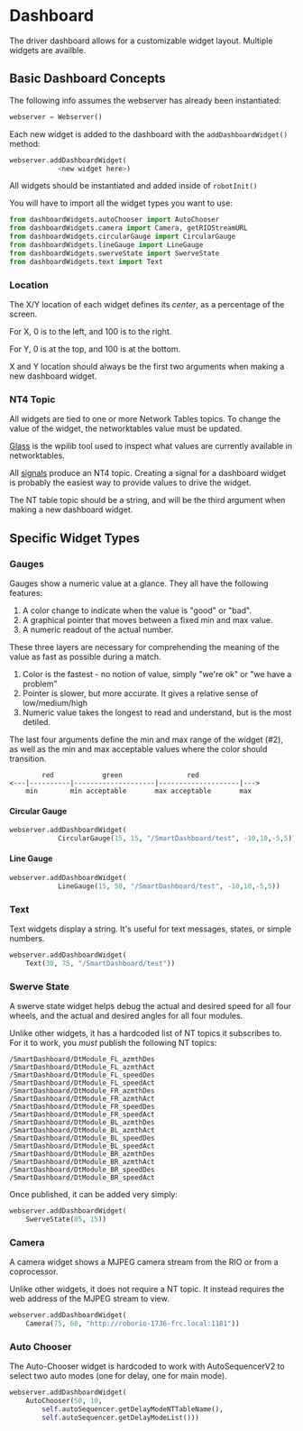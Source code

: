 # Dashboard

The driver dashboard allows for a customizable widget layout. Multiple widgets are availble.

## Basic Dashboard Concepts

The following info assumes the webserver has already been instantiated:

```py
webserver = Webserver()
```

Each new widget is added to the dashboard with the `addDashboardWidget()` method:

```py
webserver.addDashboardWidget(
            <new widget here>)
```

All widgets should be instantiated and added inside of `robotInit()`

You will have to import all the widget types you want to use:

```py
from dashboardWidgets.autoChooser import AutoChooser
from dashboardWidgets.camera import Camera, getRIOStreamURL
from dashboardWidgets.circularGauge import CircularGauge
from dashboardWidgets.lineGauge import LineGauge
from dashboardWidgets.swerveState import SwerveState
from dashboardWidgets.text import Text
```

### Location

The X/Y location of each widget defines its _center_, as a percentage of the screen. 

For X, 0 is to the left, and 100 is to the right.

For Y, 0 is at the top, and 100 is at the bottom.

X and Y location should always be the first two arguments when making a new dashboard widget.

### NT4 Topic

All widgets are tied to one or more Network Tables topics. To change the value of the widget, the networktables value must be updated.

[Glass](https://docs.wpilib.org/en/stable/docs/software/dashboards/glass/introduction.html) is the wpilib tool used to inspect what values are currently available in networktables.

All [signals](signal.md) produce an NT4 topic. Creating a signal for a dashboard widget is probably the easiest way to provide values to drive the widget.

The NT table topic should be a string, and will be the third argument when making a new dashboard widget.

## Specific Widget Types

### Gauges

Gauges show a numeric value at a glance. They all have the following features:

1. A color change to indicate when the value is "good" or "bad".
2. A graphical pointer that moves between a fixed min and max value.
3. A numeric readout of the actual number.

These three layers are necessary for comprehending the meaning of the value as fast as possible during a match.

1. Color is the fastest - no notion of value, simply "we're ok" or "we have a problem"
2. Pointer is slower, but more accurate. It gives a relative sense of low/medium/high
3. Numeric value takes the longest to read and understand, but is the most detiled.

The last four arguments define the min and max range of the widget (#2), as well as the min and max acceptable values where the color should transition.

```
        red            green                red
<---|----------|--------------------|--------------------|--->
    min        min acceptable       max acceptable       max
```

#### Circular Gauge

```py
webserver.addDashboardWidget(
            CircularGauge(15, 15, "/SmartDashboard/test", -10,10,-5,5))
```

#### Line Gauge

```py
webserver.addDashboardWidget(
            LineGauge(15, 50, "/SmartDashboard/test", -10,10,-5,5))
```

### Text

Text widgets display a string. It's useful for text messages, states, or simple numbers.

```py
webserver.addDashboardWidget(
    Text(30, 75, "/SmartDashboard/test"))
```

### Swerve State

A swerve state widget helps debug the actual and desired speed for all four wheels, and the actual and desired angles for all four modules.

Unlike other widgets, it has a hardcoded list of NT topics it subscribes to. For it to work, you _must_ publish the following NT topics:

```
/SmartDashboard/DtModule_FL_azmthDes
/SmartDashboard/DtModule_FL_azmthAct
/SmartDashboard/DtModule_FL_speedDes
/SmartDashboard/DtModule_FL_speedAct
/SmartDashboard/DtModule_FR_azmthDes
/SmartDashboard/DtModule_FR_azmthAct
/SmartDashboard/DtModule_FR_speedDes
/SmartDashboard/DtModule_FR_speedAct
/SmartDashboard/DtModule_BL_azmthDes
/SmartDashboard/DtModule_BL_azmthAct
/SmartDashboard/DtModule_BL_speedDes
/SmartDashboard/DtModule_BL_speedAct
/SmartDashboard/DtModule_BR_azmthDes
/SmartDashboard/DtModule_BR_azmthAct
/SmartDashboard/DtModule_BR_speedDes
/SmartDashboard/DtModule_BR_speedAct
```

Once published, it can be added very simply:

```py
webserver.addDashboardWidget(
    SwerveState(85, 15))
```

### Camera

A camera widget shows a MJPEG camera stream from the RIO or from a coprocessor.

Unlike other widgets, it does not require a NT topic. It instead requires the web address of the MJPEG stream to view.

```py
webserver.addDashboardWidget(
    Camera(75, 60, "http://roborio-1736-frc.local:1181"))
```

### Auto Chooser

The Auto-Chooser widget is hardcoded to work with AutoSequencerV2 to select two auto modes (one for delay, one for main mode).

```py
webserver.addDashboardWidget(
    AutoChooser(50, 10, 
        self.autoSequencer.getDelayModeNTTableName(), 
        self.autoSequencer.getDelayModeList()))
```
